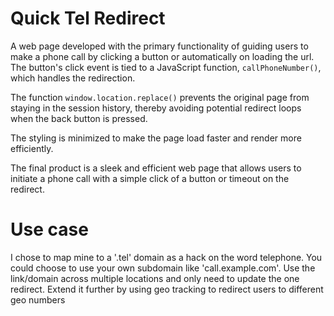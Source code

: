 # Quick Tel Redirect

A web page developed with the primary functionality of guiding users to make a phone call by clicking a button or automatically on loading the url. The button's click event is tied to a JavaScript function, `callPhoneNumber()`, which handles the redirection.

The function `window.location.replace()` prevents the original page from staying in the session history, thereby avoiding potential redirect loops when the back button is pressed.

The styling is minimized to make the page load faster and render more efficiently.

The final product is a sleek and efficient web page that allows users to initiate a phone call with a simple click of a button or timeout on the redirect.

# Use case

I chose to map mine to a '.tel' domain as a hack on the word telephone. You could choose to use your own subdomain like 'call.example.com'.
Use the link/domain across multiple locations and only need to update the one redirect.
Extend it further by using geo tracking to redirect users to different geo numbers
